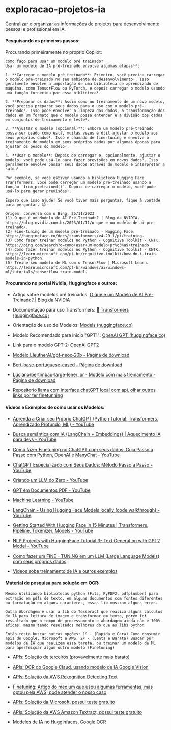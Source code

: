 # exploracao-projetos-ia

Centralizar e organizar as informações de projetos para desenvolvimento pessoal e profissional em IA.



#### Pesquisando os primeiros passos:

Procurando primeiramente no proprio Copilot:


```
como faço para usar um modelo pré treinado?
Usar um modelo de IA pré-treinado envolve algumas etapas¹²:

1. **Carregar o modelo pré-treinado**: Primeiro, você precisa carregar o modelo pré-treinado no seu ambiente de desenvolvimento¹. Isso geralmente envolve a importação de uma biblioteca de aprendizado de máquina, como TensorFlow ou PyTorch, e depois carregar o modelo usando uma função fornecida por essa biblioteca¹.

2. **Preparar os dados**: Assim como no treinamento de um novo modelo, você precisa preparar seus dados para o uso com o modelo pré-treinado¹. Isso pode envolver a limpeza dos dados, a transformação dos dados em um formato que o modelo possa entender e a divisão dos dados em conjuntos de treinamento e teste¹.

3. **Ajustar o modelo (opcional)**: Embora um modelo pré-treinado possa ser usado como está, muitas vezes é útil ajustar o modelo aos seus próprios dados¹. Isso é chamado de fine-tuning e envolve o treinamento do modelo em seus próprios dados por algumas épocas para ajustar os pesos do modelo².

4. **Usar o modelo**: Depois de carregar e, opcionalmente, ajustar o modelo, você pode usá-lo para fazer previsões em novos dados¹. Isso geralmente envolve passar seus dados através do modelo e interpretar a saída¹.

Por exemplo, se você estiver usando a biblioteca Hugging Face Transformers, você pode carregar um modelo pré-treinado usando a função `from_pretrained()`. Depois de carregar o modelo, você pode usá-lo para gerar previsões².

Espero que isso ajude! Se você tiver mais perguntas, fique à vontade para perguntar. 😊

Origem: conversa com o Bing, 25/11/2023
(1) O que é um Modelo de AI Pré-Treinado? | Blog da NVIDIA. https://blog.nvidia.com.br/2023/01/11/o-que-e-um-modelo-de-ai-pre-treinado/.
(2) Fine-tuning de um modelo pré-treinado - Hugging Face. https://huggingface.co/docs/transformers/v4.29.1/pt/training.
(3) Como fazer treinar modelos no Python - Cognitive Toolkit - CNTK. https://bing.com/search?q=como+usar+um+modelo+pr%c3%a9+treinado.
(4) Como fazer treinar modelos no Python - Cognitive Toolkit - CNTK. https://learn.microsoft.com/pt-br/cognitive-toolkit/how-do-i-train-models-in-python.
(5) Treine seu modelo de ML com o TensorFlow | Microsoft Learn. https://learn.microsoft.com/pt-br/windows/ai/windows-ml/tutorials/tensorflow-train-model.
```

#### Procurando no portal Nvidia, Huggingface e outros:

- Artigo sobre modelos pré treinados: [O que é um Modelo de AI Pré-Treinado? | Blog da NVIDIA](https://blog.nvidia.com.br/2023/01/11/o-que-e-um-modelo-de-ai-pre-treinado/)

- Documentação para uso Transformers: [🤗 Transformers (huggingface.co)](https://huggingface.co/docs/transformers/v4.29.1/pt/index)

- Orientação de uso de Modelos: [Models (huggingface.co)](https://huggingface.co/docs/transformers/main/en/main_classes/model)

- Modelo Recomendado para inicio "GPT1": [OpenAI GPT (huggingface.co)](https://huggingface.co/docs/transformers/main/en/model_doc/openai-gpt)

- Link para o modelo GPT-2: [OpenAI GPT2](https://huggingface.co/docs/transformers/main/en/model_doc/gpt2)

- [Modelo EleutherAI/gpt-neox-20b - Página de download](https://huggingface.co/EleutherAI/gpt-neox-20b/tree/main)

- [Bert-base-portuguese-cased - Página de download](https://huggingface.co/neuralmind/bert-base-portuguese-cased/tree/main)
- [Luciano/bertimbau-large-lener_br - Modelo com mais treinamento - Página de download](https://huggingface.co/Luciano/bertimbau-large-lener_br)
- [Repositorio llama com interface chatGPT local com api, olhar outros links por ter finetunning](https://github.com/getumbrel/llama-gpt)
  

#### Videos e Exemplos de como usar os Modelos:

- [Aprenda a Criar seu Próprio ChatGPT (Python Tutorial, Transformers, Aprendizado Profundo, ML) - YouTube](https://www.youtube.com/watch?v=ou5o9E9TTe8&list=RDCMUCdbMvobipjxi6gdr3L1PBrQ&start_radio=1)

- [Busca semântica com IA (LangChain + Embeddings) | Aquecimento IA para devs - YouTube](https://www.youtube.com/live/1pFb0AOLpYo?si=Lk62SwZNU1K1cROc&t=686)

- [Como fazer Finetuning no ChatGPT com seus dados: Guia Passo a Passo com Python, OpenAI e ManyChat - YouTube](https://www.youtube.com/watch?v=fOYZJdwkrIQ)

- [ChatGPT Especializado com Seus Dados: Método Passo a Passo - YouTube](https://www.youtube.com/watch?v=blI7CFd0wIo)

- [Criando um LLM do Zero - YouTube](https://www.youtube.com/watch?v=LphBQB1amrw)

- [GPT em Documentos PDF - YouTube](https://www.youtube.com/watch?v=0xqh9Wfi4hw)

- [Machine Learning - YouTube](https://www.youtube.com/playlist?list=PLHOXda0lrZWOeaGC4uB6vbW4iMVRwxo9S)

- [LangChain - Using Hugging Face Models locally (code walkthrough) - YouTube](https://www.youtube.com/watch?v=Kn7SX2Mx_Jk)

- [Getting Started With Hugging Face in 15 Minutes | Transformers, Pipeline, Tokenizer, Models - YouTube](https://www.youtube.com/watch?v=QEaBAZQCtwE)

- [NLP Projects with HuggingFace Tutorial 3- Text Generation with GPT2 Model - YouTube](https://www.youtube.com/watch?v=7O5ZKtJ99lc)
 
- [Como fazer um FINE - TUNING em um LLM (Large Language Models) com seus próprios dados](https://www.youtube.com/watch?v=Q0rh6O35djI)

- [Videos sobe treinamento de IA e outros exemplos](https://www.youtube.com/@Prof.FabioSantos/videos)

#### Material de pesquisa para solução em OCR:
```Mesmo utilizando bibliotecas python (Fitz, PyPDF2, pdfplumber) para extração em pdfs de texto, em alguns documentos com fontes diferentes ou formatação em alguns caracteres, essas lib mostram alguns erros.```

``Outra Abordagem é usar a lib do Tesseract que realiza alguns calculos de IA para leitura de imagem e transformar em texto, porém foi ressaltado que o tempo de processamento e abordagem ainda não é 100% eficas, mesmo tendo resultados melhores do que as libs python``

``Então resta buscar outras opções: 1º - (Rapida e Cara) Como consumir apis do Google, Microsoft e AWS, 2º - (Lenta e Barata) Buscar por modelos de IA que realizem essa tarefa, ou treinar um modelo de ML para aperfeiçoar algum outro modelo (Finetuning) ``

 - [APIs: Solução de terceiros (provavelmente mais barato)](https://ocr.space/ocrapi)
 - [APIs: OCR do Google Claud, usando modelo de IA Google Vision](https://cloud.google.com/use-cases/ocr?hl=pt-BR#common-uses)
 - [APIs: Solução da AWS Rekognition Detecting Text](https://docs.aws.amazon.com/rekognition/latest/dg/text-detection.html) 
 - [Finetuning: Artigo do medium que usou algumas ferramentas, mas optou pela AWS, pode atender o nosso caso](https://medium.com/senior/deep-learning-e-ocr-reconhecimento-de-documentos-76c580ca93b1)
- [APIs: Solução da Microsoft, possui teste gratuito](https://learn.microsoft.com/pt-br/azure/ai-services/computer-vision/overview-ocr) 
- [APIs: Solução da AWS Amazon Textract, possui teste gratuito](https://aws.amazon.com/pt/textract/)

- [Modelos de IA no Hugginfaces, Google OCR](https://huggingface.co/google/pix2struct-ocrvqa-large)